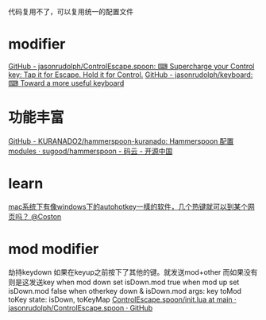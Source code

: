 代码复用不了，可以复用统一的配置文件
# modifier
[GitHub - jasonrudolph/ControlEscape.spoon: ⌨ Supercharge your Control key: Tap it for Escape. Hold it for Control.](https://github.com/jasonrudolph/ControlEscape.spoon)
[GitHub - jasonrudolph/keyboard: ⌨ Toward a more useful keyboard](https://github.com/jasonrudolph/keyboard)

# 功能丰富
[GitHub - KURANADO2/hammerspoon-kuranado: Hammerspoon 配置](https://github.com/KURANADO2/hammerspoon-kuranado)
[modules · sugood/hammerspoon - 码云 - 开源中国](https://gitee.com/sugood/hammerspoon/tree/master/modules)

# learn
[mac系统下有像windows下的autohotkey一樣的软件，几个热键就可以到某个网页吗？ @Coston](https://www.zhihu.com/question/22392769/answer/1767766592)

# mod modifier
劫持keydown
如果在keyup之前按下了其他的键。就发送mod+other
而如果没有 则是这发送key
when mod down
	set isDown.mod true
when mod up
	set isDown.mod false
when otherkey down & isDown.mod
args: key toMod toKey
state: isDown, toKeyMap
[ControlEscape.spoon/init.lua at main · jasonrudolph/ControlEscape.spoon · GitHub](https://github.com/jasonrudolph/ControlEscape.spoon/blob/main/init.lua)
